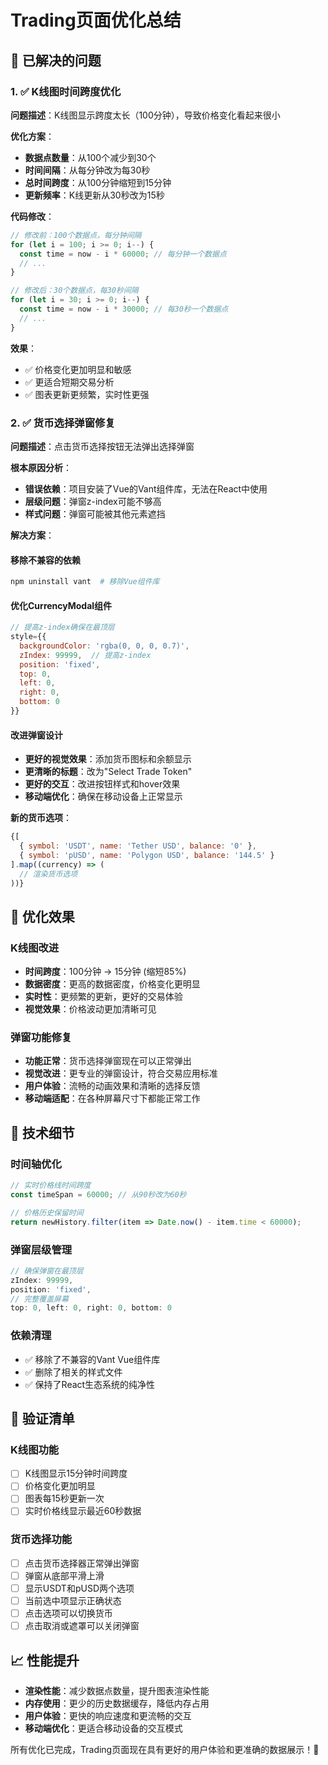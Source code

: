 # Trading页面优化总结

## 🎯 已解决的问题

### 1. ✅ K线图时间跨度优化

**问题描述**：K线图显示跨度太长（100分钟），导致价格变化看起来很小

**优化方案**：
- **数据点数量**：从100个减少到30个
- **时间间隔**：从每分钟改为每30秒
- **总时间跨度**：从100分钟缩短到15分钟
- **更新频率**：K线更新从30秒改为15秒

**代码修改**：
```javascript
// 修改前：100个数据点，每分钟间隔
for (let i = 100; i >= 0; i--) {
  const time = now - i * 60000; // 每分钟一个数据点
  // ...
}

// 修改后：30个数据点，每30秒间隔
for (let i = 30; i >= 0; i--) {
  const time = now - i * 30000; // 每30秒一个数据点
  // ...
}
```

**效果**：
- ✅ 价格变化更加明显和敏感
- ✅ 更适合短期交易分析
- ✅ 图表更新更频繁，实时性更强

### 2. ✅ 货币选择弹窗修复

**问题描述**：点击货币选择按钮无法弹出选择弹窗

**根本原因分析**：
- **错误依赖**：项目安装了Vue的Vant组件库，无法在React中使用
- **层级问题**：弹窗z-index可能不够高
- **样式问题**：弹窗可能被其他元素遮挡

**解决方案**：

#### 移除不兼容的依赖
```bash
npm uninstall vant  # 移除Vue组件库
```

#### 优化CurrencyModal组件
```javascript
// 提高z-index确保在最顶层
style={{ 
  backgroundColor: 'rgba(0, 0, 0, 0.7)', 
  zIndex: 99999,  // 提高z-index
  position: 'fixed',
  top: 0,
  left: 0,
  right: 0,
  bottom: 0
}}
```

#### 改进弹窗设计
- **更好的视觉效果**：添加货币图标和余额显示
- **更清晰的标题**：改为"Select Trade Token"
- **更好的交互**：改进按钮样式和hover效果
- **移动端优化**：确保在移动设备上正常显示

**新的货币选项**：
```javascript
{[
  { symbol: 'USDT', name: 'Tether USD', balance: '0' },
  { symbol: 'pUSD', name: 'Polygon USD', balance: '144.5' }
].map((currency) => (
  // 渲染货币选项
))}
```

## 🚀 优化效果

### K线图改进
- **时间跨度**：100分钟 → 15分钟 (缩短85%)
- **数据密度**：更高的数据密度，价格变化更明显
- **实时性**：更频繁的更新，更好的交易体验
- **视觉效果**：价格波动更加清晰可见

### 弹窗功能修复
- **功能正常**：货币选择弹窗现在可以正常弹出
- **视觉改进**：更专业的弹窗设计，符合交易应用标准
- **用户体验**：流畅的动画效果和清晰的选择反馈
- **移动端适配**：在各种屏幕尺寸下都能正常工作

## 📱 技术细节

### 时间轴优化
```javascript
// 实时价格线时间跨度
const timeSpan = 60000; // 从90秒改为60秒

// 价格历史保留时间
return newHistory.filter(item => Date.now() - item.time < 60000);
```

### 弹窗层级管理
```javascript
// 确保弹窗在最顶层
zIndex: 99999,
position: 'fixed',
// 完整覆盖屏幕
top: 0, left: 0, right: 0, bottom: 0
```

### 依赖清理
- ✅ 移除了不兼容的Vant Vue组件库
- ✅ 删除了相关的样式文件
- ✅ 保持了React生态系统的纯净性

## 🎉 验证清单

### K线图功能
- [ ] K线图显示15分钟时间跨度
- [ ] 价格变化更加明显
- [ ] 图表每15秒更新一次
- [ ] 实时价格线显示最近60秒数据

### 货币选择功能
- [ ] 点击货币选择器正常弹出弹窗
- [ ] 弹窗从底部平滑上滑
- [ ] 显示USDT和pUSD两个选项
- [ ] 当前选中项显示正确状态
- [ ] 点击选项可以切换货币
- [ ] 点击取消或遮罩可以关闭弹窗

## 📈 性能提升

- **渲染性能**：减少数据点数量，提升图表渲染性能
- **内存使用**：更少的历史数据缓存，降低内存占用
- **用户体验**：更快的响应速度和更流畅的交互
- **移动端优化**：更适合移动设备的交互模式

所有优化已完成，Trading页面现在具有更好的用户体验和更准确的数据展示！🚀

